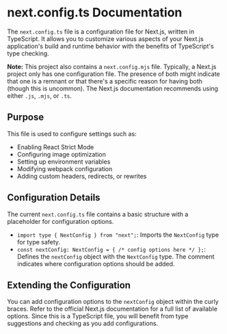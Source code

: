 # next.config.ts Documentation

The `next.config.ts` file is a configuration file for Next.js, written in TypeScript. It allows you to customize various aspects of your Next.js application's build and runtime behavior with the benefits of TypeScript's type checking.

**Note:** This project also contains a `next.config.mjs` file. Typically, a Next.js project only has one configuration file. The presence of both might indicate that one is a remnant or that there's a specific reason for having both (though this is uncommon). The Next.js documentation recommends using either `.js`, `.mjs`, or `.ts`.

## Purpose

This file is used to configure settings such as:

-   Enabling React Strict Mode
-   Configuring image optimization
-   Setting up environment variables
-   Modifying webpack configuration
-   Adding custom headers, redirects, or rewrites

## Configuration Details

The current `next.config.ts` file contains a basic structure with a placeholder for configuration options.

-   `import type { NextConfig } from "next";`: Imports the `NextConfig` type for type safety.
-   `const nextConfig: NextConfig = { /* config options here */ };`: Defines the `nextConfig` object with the `NextConfig` type. The comment indicates where configuration options should be added.

## Extending the Configuration

You can add configuration options to the `nextConfig` object within the curly braces. Refer to the official Next.js documentation for a full list of available options. Since this is a TypeScript file, you will benefit from type suggestions and checking as you add configurations.
